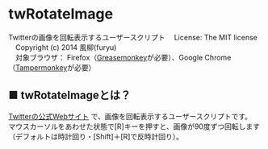 twRotateImage
=============
Twitterの画像を回転表示するユーザースクリプト
　License: The MIT license  
　Copyright (c) 2014 風柳(furyu)  
　対象ブラウザ： Firefox（[Greasemonkey](https://addons.mozilla.org/ja/firefox/addon/greasemonkey/)が必要）、Google Chrome（[Tampermonkey](https://chrome.google.com/webstore/detail/tampermonkey/dhdgffkkebhmkfjojejmpbldmpobfkfo?hl=ja)が必要）


■ twRotateImageとは？
---
[Twitterの公式Webサイト](https://twitter.com/) で、画像を回転表示するユーザースクリプトです。  
マウスカーソルをあわせた状態で[R]キーを押すと、画像が90度ずつ回転します（デフォルトは時計回り・[Shift]＋[R]で反時計回り）。  
